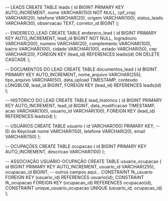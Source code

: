 -- LEADS
CREATE TABLE leads (
    id BIGINT PRIMARY KEY AUTO_INCREMENT,
    nome VARCHAR(150) NOT NULL,
    cpf_cnpj VARCHAR(20),
    telefone VARCHAR(20),
    origem VARCHAR(100),
    status_leads VARCHAR(30),
    observacao TEXT,
    corretor_id BIGINT
);

-- ENDERECO_LEAD
CREATE TABLE endereco_lead (
    id BIGINT PRIMARY KEY AUTO_INCREMENT,
    lead_id BIGINT NOT NULL,
    logradouro VARCHAR(200),
    numero VARCHAR(20),
    complemento VARCHAR(100),
    bairro VARCHAR(100),
    cidade VARCHAR(100),
    estado VARCHAR(50),
    cep VARCHAR(20),
    FOREIGN KEY (lead_id) REFERENCES leads(id) ON DELETE CASCADE
);

-- DOCUMENTOS DO LEAD
CREATE TABLE documentos_lead (
    id BIGINT PRIMARY KEY AUTO_INCREMENT,
    nome_arquivo VARCHAR(255),
    tipo_arquivo VARCHAR(50),
    data_upload TIMESTAMP,
    conteudo LONGBLOB,
    lead_id BIGINT,
    FOREIGN KEY (lead_id) REFERENCES leads(id)
);

-- HISTÓRICO DO LEAD
CREATE TABLE lead_historico (
    id BIGINT PRIMARY KEY AUTO_INCREMENT,
    lead_id BIGINT,
    data_modificacao TIMESTAMP,
    acao VARCHAR(100),
    usuario_id VARCHAR(100),
    FOREIGN KEY (lead_id) REFERENCES leads(id)
);

-- USUÁRIOS
CREATE TABLE usuario (
    id VARCHAR(100) PRIMARY KEY,  -- ID do Keycloak
    nome VARCHAR(150),
    telefone VARCHAR(20),
    email VARCHAR(150)
);

-- OCUPAÇÕES
CREATE TABLE ocupacao (
    id BIGINT PRIMARY KEY AUTO_INCREMENT,
    descricao VARCHAR(100)
);

-- ASSOCIAÇÃO USUÁRIO-OCUPAÇÃO
CREATE TABLE usuario_ocupacao (
    id BIGINT PRIMARY KEY AUTO_INCREMENT,
    usuario_id VARCHAR(255),
    ocupacao_id BIGINT,
    -- outros campos aqui...
    CONSTRAINT fk_usuario FOREIGN KEY (usuario_id) REFERENCES usuario(id),
    CONSTRAINT fk_ocupacao FOREIGN KEY (ocupacao_id) REFERENCES ocupacao(id),
    CONSTRAINT unique_usuario_ocupacao UNIQUE (usuario_id, ocupacao_id)
);

